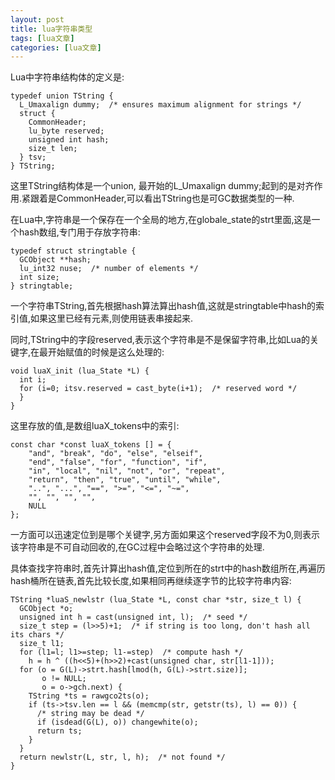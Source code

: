 ```yaml
---
layout: post
title: lua字符串类型 
tags: [lua文章]
categories: [lua文章]
---
```

Lua中字符串结构体的定义是:

    
    
    typedef union TString {
      L_Umaxalign dummy;  /* ensures maximum alignment for strings */
      struct {
        CommonHeader;
        lu_byte reserved;
        unsigned int hash;
        size_t len;
      } tsv;
    } TString;
    

这里TString结构体是一个union, 最开始的L_Umaxalign
dummy;起到的是对齐作用.紧跟着是CommonHeader,可以看出TString也是可GC数据类型的一种.

在Lua中,字符串是一个保存在一个全局的地方,在globale_state的strt里面,这是一个hash数组,专门用于存放字符串:

    
    
    typedef struct stringtable {
      GCObject **hash;
      lu_int32 nuse;  /* number of elements */
      int size;
    } stringtable;
    

一个字符串TString,首先根据hash算法算出hash值,这就是stringtable中hash的索引值,如果这里已经有元素,则使用链表串接起来.

同时,TString中的字段reserved,表示这个字符串是不是保留字符串,比如Lua的关键字,在最开始赋值的时候是这么处理的:

    
    
    void luaX_init (lua_State *L) {
      int i;
      for (i=0; itsv.reserved = cast_byte(i+1);  /* reserved word */
      }
    }
    

这里存放的值,是数组luaX_tokens中的索引:

    
    
    const char *const luaX_tokens [] = {
        "and", "break", "do", "else", "elseif",
        "end", "false", "for", "function", "if",
        "in", "local", "nil", "not", "or", "repeat",
        "return", "then", "true", "until", "while",
        "..", "...", "==", ">=", "<=", "~=",
        "", "", "", "",
        NULL
    };
    

一方面可以迅速定位到是哪个关键字,另方面如果这个reserved字段不为0,则表示该字符串是不可自动回收的,在GC过程中会略过这个字符串的处理.

具体查找字符串时,首先计算出hash值,定位到所在的strt中的hash数组所在,再遍历hash桶所在链表,首先比较长度,如果相同再继续逐字节的比较字符串内容:

    
    
    TString *luaS_newlstr (lua_State *L, const char *str, size_t l) {
      GCObject *o;
      unsigned int h = cast(unsigned int, l);  /* seed */
      size_t step = (l>>5)+1;  /* if string is too long, don't hash all its chars */
      size_t l1;
      for (l1=l; l1>=step; l1-=step)  /* compute hash */
        h = h ^ ((h<<5)+(h>>2)+cast(unsigned char, str[l1-1]));
      for (o = G(L)->strt.hash[lmod(h, G(L)->strt.size)];
           o != NULL;
           o = o->gch.next) {
        TString *ts = rawgco2ts(o);
        if (ts->tsv.len == l && (memcmp(str, getstr(ts), l) == 0)) {
          /* string may be dead */
          if (isdead(G(L), o)) changewhite(o);
          return ts;
        }
      }
      return newlstr(L, str, l, h);  /* not found */
    }